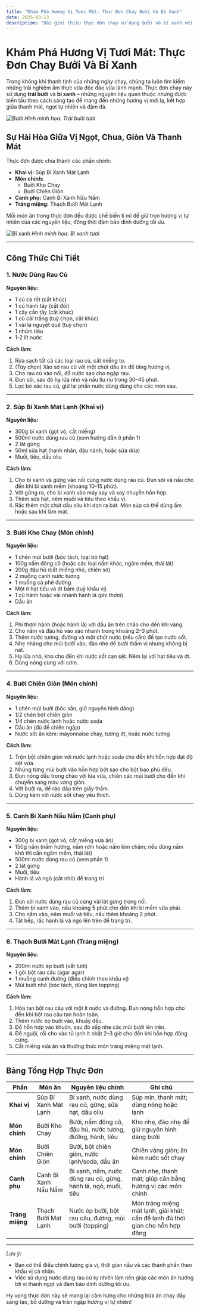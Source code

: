 ```yaml
---
title: "Khám Phá Hương Vị Tươi Mát: Thực Đơn Chay Bưởi Và Bí Xanh"
date: 2025-03-13
description: "Bài giới thiệu thực đơn chay sử dụng bưởi và bí xanh với hướng dẫn chi tiết cho từng món từ khai vị, món chính, canh phụ đến tráng miệng."
---
```


# Khám Phá Hương Vị Tươi Mát: Thực Đơn Chay Bưởi Và Bí Xanh

Trong không khí thanh tịnh của những ngày chay, chúng ta luôn tìm kiếm những trải nghiệm ẩm thực vừa độc đáo vừa lành mạnh. Thực đơn chay này sử dụng **trái bưởi** và **bí xanh** – những nguyên liệu quen thuộc nhưng được biến tấu theo cách sáng tạo để mang đến những hương vị mới lạ, kết hợp giữa thanh mát, ngọt tự nhiên và đậm đà.

![Bưởi](https://source.unsplash.com/featured/?pomelo)
*Hình minh họa: Trái bưởi tươi*

## Sự Hài Hòa Giữa Vị Ngọt, Chua, Giòn Và Thanh Mát

Thực đơn được chia thành các phần chính:

- **Khai vị:** Súp Bí Xanh Mát Lạnh
- **Món chính:** 
  - Bưởi Kho Chay
  - Bưởi Chiên Giòn
- **Canh phụ:** Canh Bí Xanh Nấu Nấm
- **Tráng miệng:** Thạch Bưởi Mát Lạnh

Mỗi món ăn trong thực đơn đều được chế biến tỉ mỉ để giữ trọn hương vị tự nhiên của các nguyên liệu, đồng thời đảm bảo dinh dưỡng tối ưu.

![Bí xanh](https://source.unsplash.com/featured/?zucchini)
*Hình minh họa: Bí xanh tươi*

---

## Công Thức Chi Tiết

### 1. Nước Dùng Rau Củ
**Nguyên liệu:**
- 1 củ cà rốt (cắt khúc)
- 1 củ hành tây (cắt đôi)
- 1 cây cần tây (cắt khúc)
- 1 củ cải trắng (tuỳ chọn, cắt khúc)
- 1 vài lá nguyệt quế (tuỳ chọn)
- 1 nhúm tiêu
- 1-2 lít nước

**Cách làm:**
1. Rửa sạch tất cả các loại rau củ, cắt miếng to.
2. (Tùy chọn) Xào sơ rau củ với một chút dầu ăn để tăng hương vị.
3. Cho rau củ vào nồi, đổ nước sao cho ngập rau.
4. Đun sôi, sau đó hạ lửa nhỏ và nấu liu riu trong 30–45 phút.
5. Lọc bỏ xác rau củ, giữ lại phần nước dùng dùng cho các món sau.

---

### 2. Súp Bí Xanh Mát Lạnh (Khai vị)
**Nguyên liệu:**
- 300g bí xanh (gọt vỏ, cắt miếng)
- 500ml nước dùng rau củ (xem hướng dẫn ở phần 1)
- 2 lát gừng
- 50ml sữa hạt (hạnh nhân, đậu nành, hoặc sữa dừa)
- Muối, tiêu, dầu oliu

**Cách làm:**
1. Cho bí xanh và gừng vào nồi cùng nước dùng rau củ. Đun sôi và nấu cho đến khi bí xanh mềm (khoảng 10–15 phút).
2. Vớt gừng ra, cho bí xanh vào máy xay và xay nhuyễn hỗn hợp.
3. Thêm sữa hạt, nêm muối và tiêu theo khẩu vị.
4. Rắc thêm một chút dầu oliu khi dọn ra bát. Món súp có thể dùng ấm hoặc sau khi làm mát.

---

### 3. Bưởi Kho Chay (Món chính)
**Nguyên liệu:**
- 1 chén múi bưởi (bóc tách, loại bỏ hạt)
- 100g nấm đông cô (hoặc các loại nấm khác, ngâm mềm, thái lát)
- 200g đậu hũ (cắt miếng nhỏ, chiên sơ)
- 2 muỗng canh nước tương
- 1 muỗng cà phê đường
- Một ít hạt tiêu và ớt băm (tuỳ khẩu vị)
- 1 củ hành hoặc vài nhánh hành lá (phi thơm)
- Dầu ăn

**Cách làm:**
1. Phi thơm hành (hoặc hành lá) với dầu ăn trên chảo cho đến khi vàng.
2. Cho nấm và đậu hũ vào xào nhanh trong khoảng 2–3 phút.
3. Thêm nước tương, đường và một chút nước (nếu cần) để tạo nước sốt.
4. Nhẹ nhàng cho múi bưởi vào, đảo nhẹ để bưởi thấm vị nhưng không bị nát.
5. Hạ lửa nhỏ, kho cho đến khi nước sốt cạn sệt. Nêm lại với hạt tiêu và ớt.
6. Dùng nóng cùng với cơm.

---

### 4. Bưởi Chiên Giòn (Món chính)
**Nguyên liệu:**
- 1 chén múi bưởi (bóc sẵn, giữ nguyên hình dáng)
- 1/2 chén bột chiên giòn
- 1/4 chén nước lạnh hoặc nước soda
- Dầu ăn (đủ để chiên ngập)
- Nước sốt ăn kèm: mayonnaise chay, tương ớt, hoặc nước tương

**Cách làm:**
1. Trộn bột chiên giòn với nước lạnh hoặc soda cho đến khi hỗn hợp đạt độ sệt vừa.
2. Nhúng từng múi bưởi vào hỗn hợp bột sao cho bột bao phủ đều.
3. Đun nóng dầu trong chảo với lửa vừa, chiên các múi bưởi cho đến khi chuyển sang màu vàng giòn.
4. Vớt bưởi ra, để ráo dầu trên giấy thấm.
5. Dùng kèm với nước sốt chay yêu thích.

---

### 5. Canh Bí Xanh Nấu Nấm (Canh phụ)
**Nguyên liệu:**
- 300g bí xanh (gọt vỏ, cắt miếng vừa ăn)
- 150g nấm (nấm hương, nấm rơm hoặc nấm kim châm; nếu dùng nấm khô thì cần ngâm mềm, thái lát)
- 500ml nước dùng rau củ (xem phần 1)
- 2 lát gừng
- Muối, tiêu
- Hành lá và ngò (cắt nhỏ) để trang trí

**Cách làm:**
1. Đun sôi nước dùng rau củ cùng vài lát gừng trong nồi.
2. Thêm bí xanh vào, nấu khoảng 5 phút cho đến khi bí mềm vừa phải.
3. Cho nấm vào, nêm muối và tiêu, nấu thêm khoảng 2 phút.
4. Tắt bếp, rắc hành lá và ngò lên trên để trang trí.

---

### 6. Thạch Bưởi Mát Lạnh (Tráng miệng)
**Nguyên liệu:**
- 200ml nước ép bưởi (vắt tươi)
- 1 gói bột rau câu (agar agar)
- 1 muỗng canh đường (điều chỉnh theo khẩu vị)
- Múi bưởi nhỏ (bóc tách, dùng làm topping)

**Cách làm:**
1. Hòa tan bột rau câu với một ít nước và đường. Đun nóng hỗn hợp cho đến khi bột rau câu tan hoàn toàn.
2. Thêm nước ép bưởi vào, khuấy đều.
3. Đổ hỗn hợp vào khuôn, sau đó xếp nhẹ các múi bưởi lên trên.
4. Để nguội, rồi cho vào tủ lạnh ít nhất 2–3 giờ cho đến khi hỗn hợp đông cứng.
5. Cắt miếng vừa ăn và thưởng thức món tráng miệng mát lạnh.

---

## Bảng Tổng Hợp Thực Đơn

| Phần           | Món ăn                   | Nguyên liệu chính                                          | Ghi chú                                                                       |
|----------------|--------------------------|------------------------------------------------------------|-------------------------------------------------------------------------------|
| **Khai vị**    | Súp Bí Xanh Mát Lạnh     | Bí xanh, nước dùng rau củ, gừng, sữa hạt, dầu oliu          | Súp mịn, thanh mát; dùng nóng hoặc lạnh                                        |
| **Món chính**  | Bưởi Kho Chay            | Bưởi, nấm đông cô, đậu hũ, nước tương, đường, hành, tiêu      | Kho nhẹ, đảo nhẹ để giữ nguyên hình dáng bưởi                                  |
| **Món chính**  | Bưởi Chiên Giòn          | Bưởi, bột chiên giòn, nước lạnh/soda, dầu ăn                 | Chiên vàng giòn; ăn kèm nước sốt chay                                          |
| **Canh phụ**   | Canh Bí Xanh Nấu Nấm     | Bí xanh, nấm, nước dùng rau củ, gừng, hành lá, ngò, muối, tiêu | Canh nhẹ, thanh mát; giúp cân bằng hương vị các món chính                     |
| **Tráng miệng**| Thạch Bưởi Mát Lạnh      | Nước ép bưởi, bột rau câu, đường, múi bưởi (topping)         | Món tráng miệng mát lạnh, giải khát; cần để lạnh đủ thời gian cho hỗn hợp đông    |

---

*Lưu ý:*  
- Bạn có thể điều chỉnh lượng gia vị, thời gian nấu và các thành phần theo khẩu vị cá nhân.  
- Việc sử dụng nước dùng rau củ tự nhiên làm nền giúp các món ăn hướng tới vị thanh ngọt và đảm bảo dinh dưỡng tối ưu.

Hy vọng thực đơn này sẽ mang lại cảm hứng cho những bữa ăn chay đầy sáng tạo, bổ dưỡng và tràn ngập hương vị tự nhiên!
